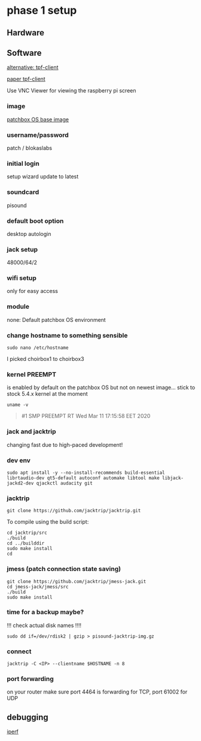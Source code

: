 
# phase 1 setup

## Hardware
## Software

[alternative: tpf-client](https://gitlab.zhdk.ch/TPF/tpf-client)

[paper tpf-client](https://lac.linuxaudio.org/2019/doc/haefeli.pdf) 

Use VNC Viewer for viewing the raspberry pi screen



### image

[patchbox OS base image](https://blokas.io/patchbox-os/)
 
### username/password
patch / blokaslabs
 
### initial login
setup wizard
update to latest
 
### soundcard
pisound

### default boot option
desktop autologin

### jack setup
48000/64/2
 
### wifi setup
only for easy access
 
### module

none: Default patchbox OS environment
 
### change hostname to something sensible
```
sudo nano /etc/hostname
```

I picked choirbox1 to choirbox3

### kernel PREEMPT
is enabled by default on the patchbox OS
but not on newest image...
stick to stock 5.4.x kernel at the moment

```
uname -v
```

> \#1 SMP PREEMPT RT Wed Mar 11 17:15:58 EET 2020 
 
### jack and jacktrip
changing fast due to high-paced development!

### dev env
```
sudo apt install -y --no-install-recommends build-essential librtaudio-dev qt5-default autoconf automake libtool make libjack-jackd2-dev qjackctl audacity git
```


### jacktrip

```
git clone https://github.com/jacktrip/jacktrip.git
```

To compile using the build script:

```
cd jacktrip/src
./build
cd ../builddir
sudo make install
cd
```

### jmess (patch connection state saving)

```
git clone https://github.com/jacktrip/jmess-jack.git
cd jmess-jack/jmess/src
./build
sudo make install
```

### time for a backup maybe?

!!! check actual disk names !!!!

```
sudo dd if=/dev/rdisk2 | gzip > pisound-jacktrip-img.gz
```


### connect 

```
jacktrip -C <IP> --clientname $HOSTNAME -n 8
``` 

### port forwarding

on your router make sure port 4464 is forwarding for TCP, port 61002 for UDP

## debugging

[iperf](https://www.haven2.com/index.php/use-iperf-to-test-port-forwarding-and-network-performance-between-participants-in-an-online-jam-session)
 
 
 

